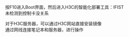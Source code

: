 按F10进入Boot界面，然后进入H3C的智能化部署工具：IFIST<br>
未检测到控制卡没关系<br>

对于H3C服务器，可以通过H3C网站直接安装镜像<br>
通过网线连接笔记本和服务器，进行操作<br>
